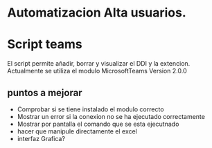 # Automatizacion Alta usuarios.
<h1>Script teams</h1>
<p> El script permite añadir, borrar y visualizar el DDI y la extencion. <br> Actualmente se utiliza el modulo MicrosoftTeams Version 2.0.0 </p>
<h2>puntos a mejorar </h2>
  <ul>
    <li>Comprobar si se tiene instalado el modulo correcto </li>
    <li> Mostrar un error si la conexion no se ha ejecutado correctamente </li>
    <li> Mostrar por pantalla el comando que se esta ejecutnado </li>
    <li> hacer que manipule directamente el excel </li>
    <li> interfaz Grafica? </li>
  </ul>
  
